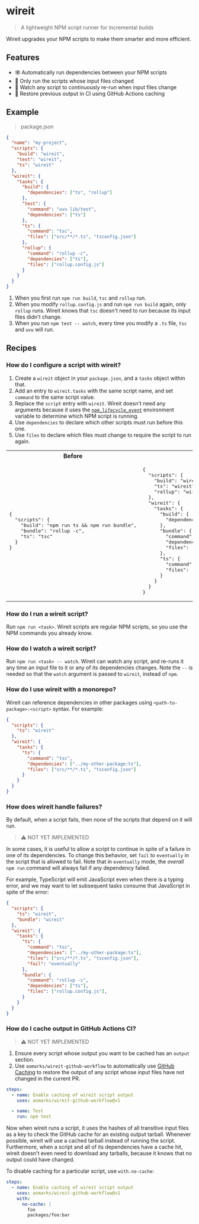 # wireit

> A lightweight NPM script runner for incremental builds

Wireit upgrades your NPM scripts to make them smarter and more efficient.

## Features

- 🕸️ Automatically run dependencies between your NPM scripts
- 🚀 Only run the scripts whose input files changed
- 🔁 Watch any script to continuously re-run when input files change
- 🤖 Restore previous output in CI using GitHub Actions caching

## Example

> package.json
```json
{
  "name": "my-project",
  "scripts": {
    "build": "wireit",
    "test": "wireit",
    "ts": "wireit"
  },
  "wireit": {
    "tasks": {
      "build": {
        "dependencies": ["ts", "rollup"]
      },
      "test": {
        "command": "uvu lib/test",
        "dependencies": ["ts"]
      },
      "ts": {
        "command": "tsc",
        "files": ["src/**/*.ts", "tsconfig.json"]
      },
      "rollup": {
        "command": "rollup -c",
        "dependencies": ["ts"],
        "files": ["rollup.config.js"]
      }
    }
  }
}
```

1. When you first run `npm run build`, `tsc` and `rollup` run.
2. When you modify `rollup.config.js` and run `npm run build` again, only `rollup` runs. Wireit knows that `tsc` doesn't need to run because its input files didn't change.
3. When you run `npm test -- watch`, every time you modify a `.ts` file, `tsc` and `uvu` will run.

## Recipes

### How do I configure a script with wireit?

1. Create a `wireit` object in your `package.json`, and a `tasks` object within that.
2. Add an entry to `wireit.tasks` with the same script name, and set `command` to the same script value.
3. Replace the `script` entry with `wireit`. Wireit doesn't need any arguments because it uses the [`npm_lifecycle_event`](https://docs.npmjs.com/cli/v8/using-npm/scripts#current-lifecycle-event) environment variable to determine which NPM script is running.
4. Use `dependencies` to declare which other scripts must run before this one.
5. Use `files` to declare which files must change to require the script to run again.

<table>
<tr>
<th>Before</th>
<th>After</th>
</tr>
<tr>
<td>
<pre lang="json">
{
  "scripts": {
    "build": "npm run ts && npm run bundle",
    "bundle": "rollup -c",
    "ts": "tsc"
  }
}
</pre>
</td>
<td>
<pre lang="json">
{
  "scripts": {
    "build": "wireit",
    "ts": "wireit",
    "rollup": "wireit"
  },
  "wireit": {
    "tasks": {
      "build": {
        "dependencies": ["bundle"]
      },
      "bundle": {
        "command": "rollup -c",
        "dependencies": ["ts"],
        "files": ["rollup.config.js"]
      },
      "ts": {
        "command": "tsc",
        "files": ["src/**/*.ts", "tsconfig.json"]
      }
    }
  }
}
</pre>
</td>
</tr>
</table>

### How do I run a wireit script?
Run `npm run <task>`. Wireit scripts are regular NPM scripts, so you use the NPM commands you already know.

### How do I watch a wireit script?
Run `npm run <task> -- watch`. Wireit can watch any script, and re-runs it any time an input file to it or any of its dependencies changes. Note the `--` is needed so that the `watch` argument is passed to `wireit`, instead of `npm`.

### How do I use wireit with a monorepo?
Wireit can reference dependencies in other packages using `<path-to-package>:<script>` syntax. For example:

```json
{
  "scripts": {
    "ts": "wireit"
  },
  "wireit": {
    "tasks": {
      "ts": {
        "command": "tsc",
        "dependencies": ["../my-other-package:ts"],
        "files": ["src/**/*.ts", "tsconfig.json"]
      }
    }
  }
}
```

### How does wireit handle failures?
By default, when a script fails, then none of the scripts that depend on it will run.

> ⚠️ NOT YET IMPLEMENTED

In some cases, it is useful to allow a script to continue in spite of a failure in one of its dependencies. To change this behavior, set `fail` to `eventually` in the script that is allowed to fail. Note that in `eventually` mode, the _overall_ `npm run` command will always fail if any dependency failed.

For example, TypeScript will emit JavaScript even when there is a typing error, and we may want to let subsequent tasks consume that JavaScript in spite of the error:

```json
{
  "scripts": {
    "ts": "wireit",
    "bundle": "wireit"
  },
  "wireit": {
    "tasks": {
      "ts": {
        "command": "tsc",
        "dependencies": ["../my-other-package:ts"],
        "files": ["src/**/*.ts", "tsconfig.json"],
        "fail": "eventually"
      },
      "bundle": {
        "command": "rollup -c",
        "dependencies": ["ts"],
        "files": ["rollup.config.js"],
      }
    }
  }
}
```

### How do I cache output in GitHub Actions CI?

> ⚠️ NOT YET IMPLEMENTED

1. Ensure every script whose output you want to be cached has an `output` section.
2. Use `aomarks/wireit-github-workflow` to automatically use [GitHub Caching](https://docs.github.com/en/actions/advanced-guides/caching-dependencies-to-speed-up-workflows) to restore the output of any script whose input files have not changed in the current PR.

```yaml
steps:
  - name: Enable caching of wireit script output
    uses: aomarks/wireit-github-workflow@v1

  - name: Test
    run: npm test
```

Now when wireit runs a script, it uses the hashes of all transitive input files as a key to check the GitHub cache for an existing output tarball. Whenever possible, wireit will use a cached tarball instead of running the script. Furthermore, when a script and all of its dependencies have a cache hit, wireit doesn't even need to download any tarballs, because it knows that no output could have changed.

To disable caching for a particular script, use `with.no-cache`:

```yaml
steps:
  - name: Enable caching of wireit script output
    uses: aomarks/wireit-github-workflow@v1
    with:
      no-cache: |
        foo
        packages/foo:bar
```
